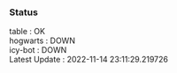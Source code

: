 ### Status


table : OK  
hogwarts : DOWN  
icy-bot : DOWN  
Latest Update : 2022-11-14 23:11:29.219726
